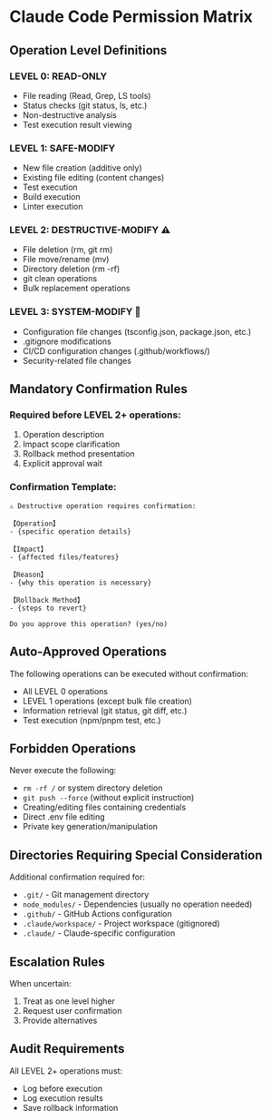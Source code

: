 # Claude Code Permission Matrix

## Operation Level Definitions

### LEVEL 0: READ-ONLY
- File reading (Read, Grep, LS tools)
- Status checks (git status, ls, etc.)
- Non-destructive analysis
- Test execution result viewing

### LEVEL 1: SAFE-MODIFY
- New file creation (additive only)
- Existing file editing (content changes)
- Test execution
- Build execution
- Linter execution

### LEVEL 2: DESTRUCTIVE-MODIFY ⚠️
- File deletion (rm, git rm)
- File move/rename (mv)
- Directory deletion (rm -rf)
- git clean operations
- Bulk replacement operations

### LEVEL 3: SYSTEM-MODIFY 🚨
- Configuration file changes (tsconfig.json, package.json, etc.)
- .gitignore modifications
- CI/CD configuration changes (.github/workflows/)
- Security-related file changes

## Mandatory Confirmation Rules

### Required before LEVEL 2+ operations:
1. Operation description
2. Impact scope clarification
3. Rollback method presentation
4. Explicit approval wait

### Confirmation Template:
```
⚠️ Destructive operation requires confirmation:

【Operation】
- {specific operation details}

【Impact】
- {affected files/features}

【Reason】
- {why this operation is necessary}

【Rollback Method】
- {steps to revert}

Do you approve this operation? (yes/no)
```

## Auto-Approved Operations

The following operations can be executed without confirmation:
- All LEVEL 0 operations
- LEVEL 1 operations (except bulk file creation)
- Information retrieval (git status, git diff, etc.)
- Test execution (npm/pnpm test, etc.)

## Forbidden Operations

Never execute the following:
- `rm -rf /` or system directory deletion
- `git push --force` (without explicit instruction)
- Creating/editing files containing credentials
- Direct .env file editing
- Private key generation/manipulation

## Directories Requiring Special Consideration

Additional confirmation required for:
- `.git/` - Git management directory
- `node_modules/` - Dependencies (usually no operation needed)
- `.github/` - GitHub Actions configuration
- `.claude/workspace/` - Project workspace (gitignored)
- `.claude/` - Claude-specific configuration

## Escalation Rules

When uncertain:
1. Treat as one level higher
2. Request user confirmation
3. Provide alternatives

## Audit Requirements

All LEVEL 2+ operations must:
- Log before execution
- Log execution results
- Save rollback information